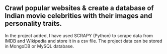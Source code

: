 ## Crawl popular websites & create a database of Indian movie celebrities with their images and personality traits.

In the project added, I have used SCRAPY (Python) to scrape data from IMDB and Wikipedia and store it in a csv file.
The project data can be stored in MongoDB or MySQL database.
